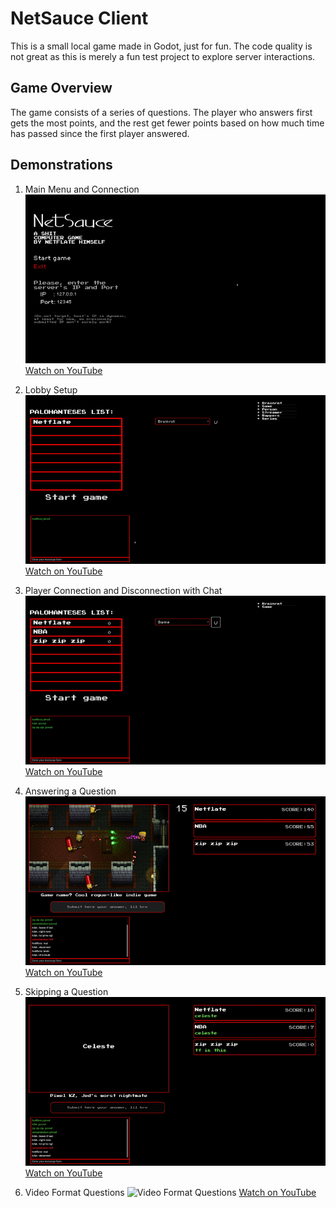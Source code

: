 # NetSauce Client

This is a small local game made in Godot, just for fun. The code quality is not great as this is merely a fun test project to explore server interactions.

## Game Overview

The game consists of a series of questions. The player who answers first gets the most points, and the rest get fewer points based on how much time has passed since the first player answered.

## Demonstrations

1. Main Menu and Connection
   ![Main Menu and Connection](https://github.com/Netflate/NetSauce_client/blob/main/gifs%20for%20readme/mainmenu.gif)
   [Watch on YouTube](https://www.youtube.com/watch?v=gJ50CLEvPbI)

2. Lobby Setup
   ![Lobby Setup](https://github.com/Netflate/NetSauce_client/blob/main/gifs%20for%20readme/lobbysettings.gif)
   [Watch on YouTube](https://www.youtube.com/watch?v=dYf1D2O3vME)

3. Player Connection and Disconnection with Chat
   ![Player Connection and Disconnection with Chat](https://github.com/Netflate/NetSauce_client/blob/main/gifs%20for%20readme/ChatnDisconnect.gif)
   [Watch on YouTube](https://www.youtube.com/watch?v=xTdcSC1hwwk)

4. Answering a Question
   ![Answering a Question](https://github.com/Netflate/NetSauce_client/blob/main/gifs%20for%20readme/aswering.gif)
   [Watch on YouTube](https://www.youtube.com/watch?v=GlXXEQT52cg)

5. Skipping a Question
   ![Skipping a Question](https://github.com/Netflate/NetSauce_client/blob/main/gifs%20for%20readme/skipping.gif)
   [Watch on YouTube](https://www.youtube.com/watch?v=SLtFfYCG4mU)

6. Video Format Questions
   ![Video Format Questions](https://github.com/Netflate/NetSauce_client/blob/main/gifs%20for%20readme/videoQuestionType.gif)
   [Watch on YouTube](https://www.youtube.com/watch?v=joDgaGgp43w)

